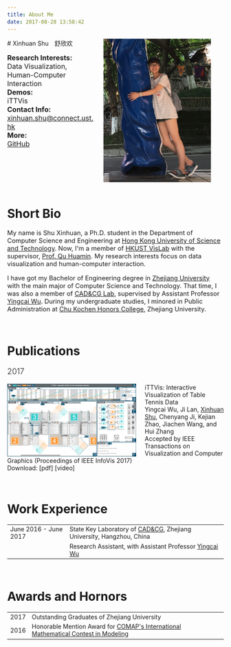 ```yaml
---
title: About Me
date: 2017-08-28 13:58:42
---
```

<img src="about/about/me.jpg" width="250px" style="float:right; margin-left:20px; margin-right:30px">
# Xinhuan Shu　舒欣欢

<font size=3><strong>Research Interests:</strong></font>  
<font size=3> Data Visualization, Human-Computer Interaction </font>  
<font size=3><strong>Demos:</strong></font>  
<font size=3> iTTVis </font>  
<font size=3><strong>Contact Info:</strong></font>  
<font size=3> <a class="aboutLinks" href="mailto:xinhuan.shu@connect.ust.hk">xinhuan.shu@connect.ust.hk</a> </font>  
<font size=3><strong>More:</strong></font>  
<font size=3> <a class="aboutLinks" href="https://github.com/shuxinhuan">GitHub</a></font>  

<p style="clear:both">&nbsp;</p>

# Short Bio
<p style="font-size: 105%"> My name is Shu Xinhuan, a Ph.D. student in the Department of Computer Science and Engineering at <a class="aboutLinks" href="http://www.ust.hk/">Hong Kong University of Science and Technology</a>. Now, I'm a member of <a class="aboutLinks" href="http://vis.cse.ust.hk/">HKUST VisLab</a> with the supervisor, <a class="aboutLinks" href="http://www.huamin.org/">Prof. Qu Huamin</a>. My research interests focus on data visualization and human-computer interaction.</p>

<p style="font-size: 105%">I have got my Bachelor of Engineering degree in <a class="aboutLinks" href="http://www.zju.edu.cn/english/">Zhejiang University</a> with the main major of Computer Science and Technology. That time, I was also a member of <a class="aboutLinks" href="http://www.cad.zju.edu.cn/english.html">CAD&CG Lab</a>, supervised by Assistant Professor <a class="aboutLinks" href="http://www.ycwu.org/">Yingcai Wu</a>. During my undergraduate studies, I minored in Public Administration at <a class="aboutLinks" href="http://ckc.zju.edu.cn/english/">Chu Kochen Honors College</a>, Zhejiang University.</p>

<p style="clear:both">&nbsp;</p>

# Publications
<p style="font-size: 130%; font-weight: 300 !important">2017</p>
<div class="row">
  <div class="col-xs-5">
    <img src="about/about/iTTVis.png" width="300px" style="float:left; margin-right:20px">
  </div>
  <div class="col-xs-7">
    <p>
      <span class="pub_title">iTTVis: Interactive Visualization of Table Tennis Data</span>
      </br>
      Yingcai Wu, Ji Lan, <u class="me">Xinhuan Shu</u>, Chenyang Ji, Kejian Zhao, Jiachen Wang, and Hui Zhang
      </br>
      Accepted by IEEE Transactions on Visualization and Computer Graphics (Proceedings of IEEE InfoVis 2017)
      <br>
      Download: [pdf] [video]
    </p>
  </div>
</div>


<p style="clear:both">&nbsp;</p>

# Work Experience
<table class="aboutTable">
  <tr>
    <td class="tableDate"> June 2016 - June 2017 </td>
    <td class="tableTitle"> State Key Laboratory of <a class="aboutLinks" href="http://www.cad.zju.edu.cn/english.html">CAD&CG</a>, Zhejiang University, Hangzhou, China</td>
  </tr>
  <tr>
    <td class="tableDate"> &nbsp; </td>
    <td class="tableDescr"> Research Assistant, with Assistant Professor <a class="aboutLinks" href="http://www.ycwu.org/">Yingcai Wu</a></td>
  </tr>
</table>

<p style="clear:both">&nbsp;</p>

# Awards and Hornors
<table class="aboutTable">
  <tr>
    <td class="tableDate"> 2017 </td>
    <td class="tableDescr"> Outstanding Graduates of Zhejiang University</td>
  </tr>
  <tr>
    <td class="tableDate"> 2016 </td>
    <td class="tableDescr"> Honorable Mention Award for <a class="aboutLinks" href="http://www.comap.com/">COMAP's International Mathematical Contest in Modeling</a></td>
  </tr>
</table>

<p style="clear:both">&nbsp;</p>
